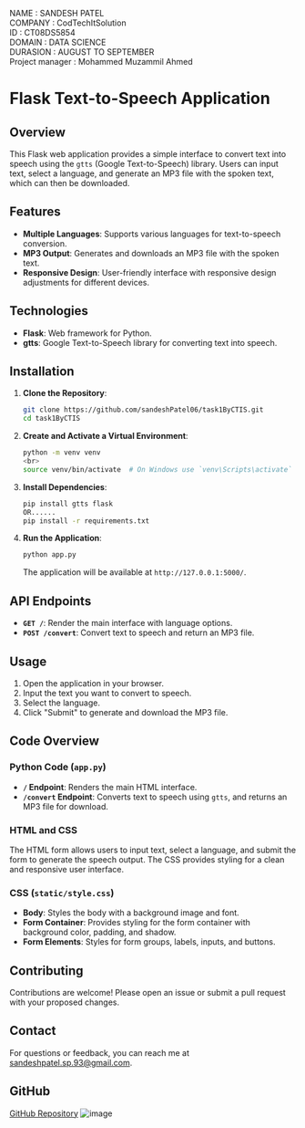 NAME : SANDESH PATEL <br>
COMPANY : CodTechItSolution <br>
ID : CT08DS5854 <br>
DOMAIN : DATA SCIENCE <br>
DURASION : AUGUST TO SEPTEMBER <br>
Project manager : Mohammed Muzammil Ahmed <br>

# Flask Text-to-Speech Application

## Overview

This Flask web application provides a simple interface to convert text into speech using the `gtts` (Google Text-to-Speech) library. Users can input text, select a language, and generate an MP3 file with the spoken text, which can then be downloaded.

## Features

- **Multiple Languages**: Supports various languages for text-to-speech conversion.
- **MP3 Output**: Generates and downloads an MP3 file with the spoken text.
- **Responsive Design**: User-friendly interface with responsive design adjustments for different devices.

## Technologies

- **Flask**: Web framework for Python.
- **gtts**: Google Text-to-Speech library for converting text into speech.

## Installation

1. **Clone the Repository**:

    ```bash
    git clone https://github.com/sandeshPatel06/task1ByCTIS.git
    cd task1ByCTIS
    ```

2. **Create and Activate a Virtual Environment**:

    ```bash
    python -m venv venv
    <br>
    source venv/bin/activate  # On Windows use `venv\Scripts\activate`
    ```

3. **Install Dependencies**:

    ```bash
    pip install gtts flask 
    OR...... 
    pip install -r requirements.txt
    ```

4. **Run the Application**:

    ```bash
    python app.py
    ```

    The application will be available at `http://127.0.0.1:5000/`.

## API Endpoints

- **`GET /`**: Render the main interface with language options.
- **`POST /convert`**: Convert text to speech and return an MP3 file.

## Usage

1. Open the application in your browser.
2. Input the text you want to convert to speech.
3. Select the language.
4. Click "Submit" to generate and download the MP3 file.

## Code Overview

### Python Code (`app.py`)

- **`/` Endpoint**: Renders the main HTML interface.
- **`/convert` Endpoint**: Converts text to speech using `gtts`, and returns an MP3 file for download.

### HTML and CSS

The HTML form allows users to input text, select a language, and submit the form to generate the speech output. The CSS provides styling for a clean and responsive user interface.

### CSS (`static/style.css`)

- **Body**: Styles the body with a background image and font.
- **Form Container**: Provides styling for the form container with background color, padding, and shadow.
- **Form Elements**: Styles for form groups, labels, inputs, and buttons.

## Contributing

Contributions are welcome! Please open an issue or submit a pull request with your proposed changes.

## Contact

For questions or feedback, you can reach me at [sandeshpatel.sp.93@gmail.com](mailto:sandeshpatel.sp.93@gmail.com).

## GitHub

[GitHub Repository](https://github.com/sandeshpatel007/task1ByCTIS.git)
![image](https://github.com/user-attachments/assets/c383a37c-9d6b-4263-ab1e-7f22ccd98771)
